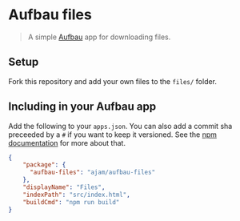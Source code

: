 Aufbau files
============

> A simple [Aufbau](http://github.com/ajam/aufbau) app for downloading files.

## Setup

Fork this repository and add your own files to the `files/` folder. 

## Including in your Aufbau app

Add the following to your `apps.json`. You can also add a commit sha preceeded by a `#` if you want to keep it versioned. See the [npm documentation](https://docs.npmjs.com/files/package.json#git-urls-as-dependencies) for more about that.

````json
{
	"package": {
      "aufbau-files": "ajam/aufbau-files"
    },
	"displayName": "Files",
	"indexPath": "src/index.html",
	"buildCmd": "npm run build"
}
````

